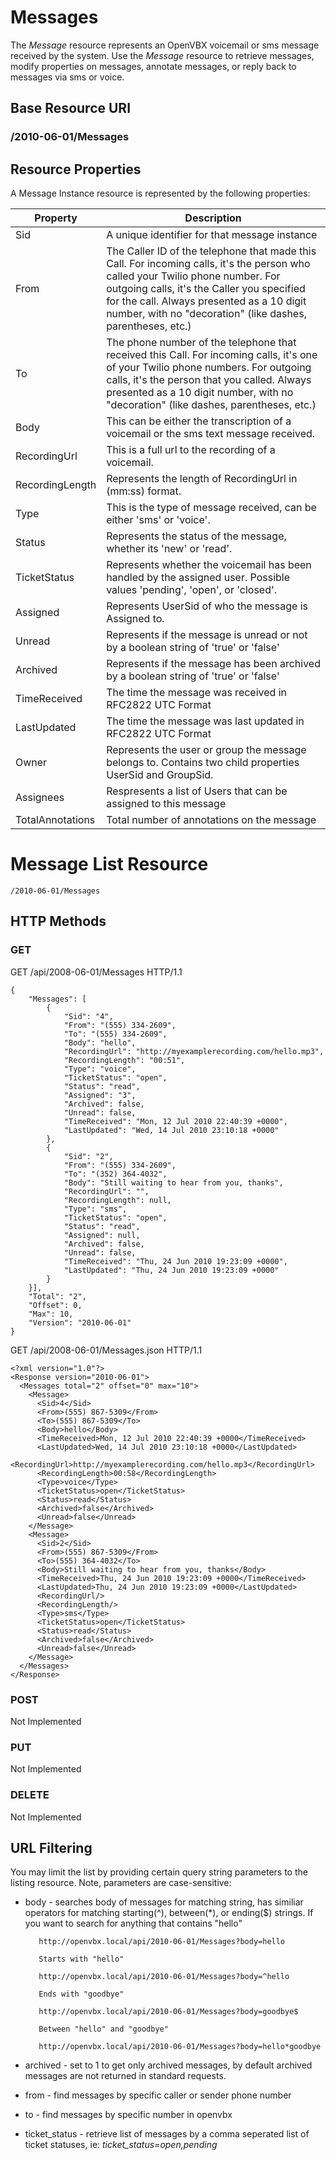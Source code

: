 # Messages #
The _Message_ resource represents an OpenVBX voicemail or sms message received by the system.  Use the _Message_ resource to retrieve messages, modify properties on messages, annotate messages, or reply back to messages via sms or voice.

## Base Resource URI ##
### /2010-06-01/Messages ###

## Resource Properties ##
A Message Instance resource is represented by the following properties:

<table class="parameters">
<thead>
    <tr>
        <th class="col-1">Property</th>
        <th class="col-2">Description</th>
    </tr>
</thead>
<tbody>
	<tr>
		<td>Sid</td>
		<td>A unique identifier for that message instance</td>
	</tr>
	<tr>
		<td>From</td>
		<td>The Caller ID of the telephone that made this Call. For incoming calls, it's the person who called your Twilio phone number. For outgoing calls, it's the Caller you specified for the call. Always presented as a 10 digit number, with no "decoration" (like dashes, parentheses, etc.)</td>
	</tr>
    <tr>
        <td>To</td>
        <td>The phone number of the telephone that received this Call. For incoming calls, it's one of your Twilio phone numbers. For outgoing calls, it's the person that you called. Always presented as a 10 digit number, with no "decoration" (like dashes, parentheses, etc.)</td>
    </tr>
	<tr>
		<td>Body</td>
		<td>This can be either the transcription of a voicemail or the sms text message received.</td>
	</tr>
	<tr>
		<td>RecordingUrl</td>
		<td>This is a full url to the recording of a voicemail.</td>
	</tr>
	<tr>
		<td>RecordingLength</td>
		<td>Represents the length of RecordingUrl in (mm:ss) format.</td>
	</tr>
	<tr>
		<td>Type</td>
		<td>This is the type of message received, can be either 'sms' or 'voice'.</td>
	</tr>
	<tr>
		<td>Status</td>
		<td>Represents the status of the message, whether its 'new' or 'read'.</td>
	</tr>
	<tr>
		<td>TicketStatus</td>
		<td>Represents whether the voicemail has been handled by the assigned user.  Possible values 'pending', 'open', or 'closed'.</td>
	</tr>
	<tr>
		<td>Assigned</td>
		<td>Represents UserSid of who the message is Assigned to.</td>
	</tr>
	<tr>
		<td>Unread</td>
		<td>Represents if the message is unread or not by a boolean string of 'true' or 'false'</td>
	</tr>
	<tr>
		<td>Archived</td>
		<td>Represents if the message has been archived by a boolean string of 'true' or 'false'</td>
	</tr>
	<tr>
		<td>TimeReceived</td>
		<td>The time the message was received in RFC2822 UTC Format</td>
	</tr>
	<tr>
		<td>LastUpdated</td>
		<td>The time the message was last updated in RFC2822 UTC Format</td>
	</tr>
	<tr>
		<td>Owner</td>
		<td>Represents the user or group the message belongs to.  Contains two child properties UserSid and GroupSid.</td>
	</tr>
	<tr>
		<td>Assignees</td>
		<td>Respresents a list of Users that can be assigned to this message</td>
	</tr>
	<tr>
		<td>TotalAnnotations</td>
		<td>Total number of annotations on the message</td>
	</tr>
</tbody>
</table>


# Message List Resource #

    /2010-06-01/Messages

## HTTP Methods ##

### GET ###

GET /api/2008-06-01/Messages HTTP/1.1

    {
    	"Messages": [
    		{
    			"Sid": "4",
    			"From": "(555) 334-2609",
    			"To": "(555) 334-2609",
    			"Body": "hello",
    			"RecordingUrl": "http://myexamplerecording.com/hello.mp3",
    			"RecordingLength": "00:51",
    			"Type": "voice",
    			"TicketStatus": "open",
    			"Status": "read",
    			"Assigned": "3",
    			"Archived": false,
    			"Unread": false,
    			"TimeReceived": "Mon, 12 Jul 2010 22:40:39 +0000",
    			"LastUpdated": "Wed, 14 Jul 2010 23:10:18 +0000"
    		},
    		{
    			"Sid": "2",
    			"From": "(555) 334-2609",
    			"To": "(352) 364-4032",
    			"Body": "Still waiting to hear from you, thanks",
    			"RecordingUrl": "",
    			"RecordingLength": null,
    			"Type": "sms",
    			"TicketStatus": "open",
    			"Status": "read",
    			"Assigned": null,
    			"Archived": false,
    			"Unread": false,
    			"TimeReceived": "Thu, 24 Jun 2010 19:23:09 +0000",
    			"LastUpdated": "Thu, 24 Jun 2010 19:23:09 +0000"
    		}
    	}],
    	"Total": "2",
    	"Offset": 0,
    	"Max": 10,
    	"Version": "2010-06-01"
    }

GET /api/2008-06-01/Messages.json HTTP/1.1

    <?xml version="1.0"?>
    <Response version="2010-06-01">
      <Messages total="2" offset="0" max="10">
        <Message>
          <Sid>4</Sid>
          <From>(555) 867-5309</From>
          <To>(555) 867-5309</To>
          <Body>hello</Body>
          <TimeReceived>Mon, 12 Jul 2010 22:40:39 +0000</TimeReceived>
          <LastUpdated>Wed, 14 Jul 2010 23:10:18 +0000</LastUpdated>
          <RecordingUrl>http://myexamplerecording.com/hello.mp3</RecordingUrl>
          <RecordingLength>00:58</RecordingLength>
          <Type>voice</Type>
          <TicketStatus>open</TicketStatus>
          <Status>read</Status>
          <Archived>false</Archived>
          <Unread>false</Unread>
        </Message>
        <Message>
          <Sid>2</Sid>
          <From>(555) 867-5309</From>
          <To>(555) 364-4032</To>
          <Body>Still waiting to hear from you, thanks</Body>
          <TimeReceived>Thu, 24 Jun 2010 19:23:09 +0000</TimeReceived>
          <LastUpdated>Thu, 24 Jun 2010 19:23:09 +0000</LastUpdated>
          <RecordingUrl/>
          <RecordingLength/>
          <Type>sms</Type>
          <TicketStatus>open</TicketStatus>
          <Status>read</Status>
          <Archived>false</Archived>
          <Unread>false</Unread>
        </Message>
      </Messages>
    </Response>
    																																																																																							
    
### POST ###
Not Implemented

### PUT ###
Not Implemented

### DELETE ###
Not Implemented

## URL Filtering ##

You may limit the list by providing certain query string parameters to the listing resource. Note, parameters are case-sensitive:

* body - searches body of messages for matching string, has similiar operators for matching starting(^), between(*), or ending($) strings.
         If you want to search for anything that contains "hello"
		 
		 http://openvbx.local/api/2010-06-01/Messages?body=hello
		 
		 Starts with "hello"

   		 http://openvbx.local/api/2010-06-01/Messages?body=^hello

		 Ends with "goodbye"
		 
		 http://openvbx.local/api/2010-06-01/Messages?body=goodbye$
					 
		 Between "hello" and "goodbye"
		 
		 http://openvbx.local/api/2010-06-01/Messages?body=hello*goodbye

* archived - set to 1 to get only archived messages, by default archived messages are not returned in standard requests.
* from - find messages by specific caller or sender phone number
* to - find messages by specific number in openvbx
* ticket_status - retrieve list of messages by a comma seperated list of ticket statuses, ie: _ticket_status=open,pending_

